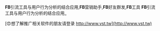 **FB**引流工具与用户行为分析的结合应用,**FB**营销助手,**FB**好友群发,**FB**工具
**FB**引流工具与用户行为分析的结合应用_

[😍想了解推广相关软件的朋友请登录 http://www.vst.tw](http://www.vst.tw)



